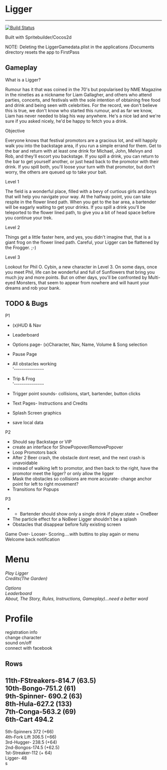 # Ligger  
----------

[![Build Status](https://travis-ci.org/fezzee/Ligger.svg?branch=master)](https://travis-ci.org/fezzee/Ligger)

  
Built with Spritebuilder/Cocos2d 

NOTE: Deleting the LiggerGamedata.plist in the applications /Documents directory resets the app to FirstPass
  
  
Gameplay  
---------  
What is a Ligger?  
  
Rumour has it that was coined in the 70's but popularised by NME Magazine in the nineties as a nickname for Liam Gallagher, and others who attend parties, concerts, and festivals with the sole intention of obtaining free food and drink and being seen with  celebrities. For the record, we don't believe this is true, we don't know who started this rumour, and as far we know, Liam has never needed to blag his way anywhere. He's a nice lad and we're sure if you asked nicely, he'd be happy to fetch you a drink.  
  
Objective  
  
Everyone knows that festival promotors are a gracious lot, and will happily walk you into the backstage area, if you run a simple errand for them. Get to the bar and return with at least one drink for Michael, John, Melvyn and Rob, and they'll escort you backstage. If you spill a drink, you can return to the bar to get yourself another, or just head back to the promotor with their drink. If you spill both, you'll loose your turn with that promotor, but don't worry, the others are queued up to take your bait. 
  
Level 1  
  
The field is a wonderful place, filled with a bevy of curtious girls and boys that will help you navigate your way. At the halfway point, you can take respite in the flower lined path. When you get to the bar area, a bartender  will be eagarly waiting to get your drinks. If you spill a drink  you'll be teleported to the flower lined path, to give you a bit of head space before you continue your trek.  
  
Level 2  
  
Things get a little faster here, and yes, you didn't imagine that, that is a giant frog on the flower lined path. Careful, your Ligger can be flattened by the Frogger. ;-)  
  
  
Level 3  
  
Lookout for Phil O. Cybin, a new character in Level 3. On some days, once you meet Phil, life can be wonderful and full of Sunflowers that bring you much joy and more points. But on other days, you'll be confronted by Multi-eyed Monsters, that seem to appear from nowhere and will haunt your dreams and rob your bank.  
  
  
TODO & Bugs
----------- 
P1   
* (x)HUD & Nav  
* Leaderboard  
* Options page- (x)Character, Nav, Name, Volume & Song selection  
*  Pause Page  
  
* All obstacles working  
'---------------  
* Trip & Frog  
'---------------  
* Trigger point sounds- collisions, start, bartender, button clicks  
* Text Pages- Instructions and Credits  
* Splash Screen graphics  
* save local data  
  
  
  
P2  
* Should say Backstage or VIP  
* create an interface for ShowPopover/RemovePopover  
* Loop Promotors back  
* After 2 Beer crash, the obstacle dont reset, and the next crash is unavoidable  
* instead of walking left to promotor, and then back to the right, have the promotor meet the ligger? or only allow the ligger    
* Mask the obstacles so collisions are more accurate- change anchor point for left to right movement?  
* Transitions for Popups  
  
P3   
* * Bartender should show only a single drink if player.state = OneBeer   
* The particle effect for a NoBeer Ligger shouldn't be a splash  
* Obstacles that disappear before fully existing screen  
  
  
  
Game Over- Looser- Scoring....with buttins to play again or menu  
Welcome back notification  
  
  
Menu  
===================  
*Play Ligger*  
*Credits(The Garden)*  
  
*Options*  
*Leaderboard*  
*About, The Story, Rules, Instructions, Gameplay)...need a better word*  
  
Profile  
==================  
registration info  
change character  
sound on/off  
connect with facebook  
  
  
  
Rows  
-------  
11th-FStreakers-814.7 (63.5)  
10th-Bongo-751.2 (61)  
9th-Spinner- 690.2  (63)  
8th-Hula-627.2 (133)  
7th-Conga-563.2 (69)  
6th-Cart 494.2  
----  
5th-Spinners 372    (+66)  
4th-Fork Lift  306.5  (+66)  
3rd-Hugger-  238.5  (+64)  
2nd-Bongos-174.5   (+62.5)  
1st-Streaker-112     (+ 64)  
Ligger-           48  
  s